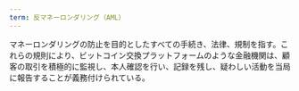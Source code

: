 ```yaml
---
term: 反マネーロンダリング（AML）
---
```

マネーロンダリングの防止を目的としたすべての手続き、法律、規制を指す。これらの規則により、ビットコイン交換プラットフォームのような金融機関は、顧客の取引を積極的に監視し、本人確認を行い、記録を残し、疑わしい活動を当局に報告することが義務付けられている。